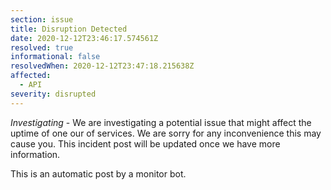 ```yaml
---
section: issue
title: Disruption Detected
date: 2020-12-12T23:46:17.574561Z
resolved: true
informational: false
resolvedWhen: 2020-12-12T23:47:18.215638Z
affected:
  - API
severity: disrupted
---
```

*Investigating* - We are investigating a potential issue that might affect the uptime of one our of services. We are sorry for any inconvenience this may cause you. This incident post will be updated once we have more information.

This is an automatic post by a monitor bot.
        